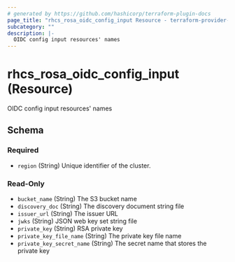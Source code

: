 ```yaml
---
# generated by https://github.com/hashicorp/terraform-plugin-docs
page_title: "rhcs_rosa_oidc_config_input Resource - terraform-provider-rhcs"
subcategory: ""
description: |-
  OIDC config input resources' names
---
```


# rhcs_rosa_oidc_config_input (Resource)

OIDC config input resources' names



<!-- schema generated by tfplugindocs -->
## Schema

### Required

- `region` (String) Unique identifier of the cluster.

### Read-Only

- `bucket_name` (String) The S3 bucket name
- `discovery_doc` (String) The discovery document string file
- `issuer_url` (String) The issuer URL
- `jwks` (String) JSON web key set string file
- `private_key` (String) RSA private key
- `private_key_file_name` (String) The private key file name
- `private_key_secret_name` (String) The secret name that stores the private key


